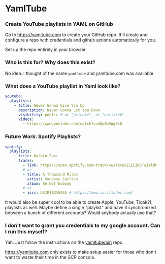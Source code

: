 # YamlTube

### Create YouTube playlists in YAML on GitHub

Go to https://yamltube.com to create your GitHub repo. It'll create and configure a repo with credentials and github actions automatically for you.

Set up the repo entirely in your browser.

### Who is this for? Why does this exist?

No idea. I thought of the name `yamltube` and yamltube.com was available.

### What does a YouTube playlist in Yaml look like?

```yaml
youtube:
  playlists:
    - title: Never Gonna Give You Up
      description: Never Gonna Let You Down
      visibility: public # or "private", or "unlisted"
      videos:
        - https://www.youtube.com/watch?v=dQw4w9WgXcQ
```

### Future Work: Spotify Playlists?

```yaml
spotify:
  playlists:
    - title: Walkin Fast
      tracks:
        - link: https://open.spotify.com/track/4w1lzcaoZ1IC2K5TwjalRP
        # or
        - title: A Thousand Miles
          artist: Vanessa Carlton
          album: Be Not Nobody
        # or
        - isrc: USIR10210955 # https://www.isrcfinder.com/
```

It would also be super cool to be able to create Apple, YouTube, Tidal(?), playlists as well.
Maybe define a single "playlist" and have it synchronized between a bunch of different accounts? Would anybody actually use that?

### I don't want to grant you credentials to my google account. Can I run this myself?

Yah. Just follow the instructions on the [yamltube/bin](https://github.com/yamltube/bin) repo.

https://yamltube.com only exists to make setup easier for those who don't want to waste their time in the GCP console.

